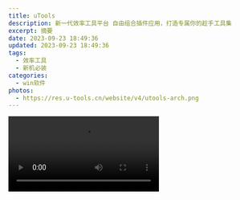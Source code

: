 ```yaml
---
title: uTools
description: 新一代效率工具平台 自由组合插件应用，打造专属你的趁手工具集
excerpt: 摘要
date: 2023-09-23 18:49:36
updated: 2023-09-23 18:49:36
tags:
  - 效率工具
  - 新机必装
categories:
  - win软件
photos:
  - https://res.u-tools.cn/website/v4/utools-arch.png
---
```

<video  controls>
    <source src="https://res.u-tools.cn/website/v4/utools-4-video.mp4" type="video/mp4">
</video>
